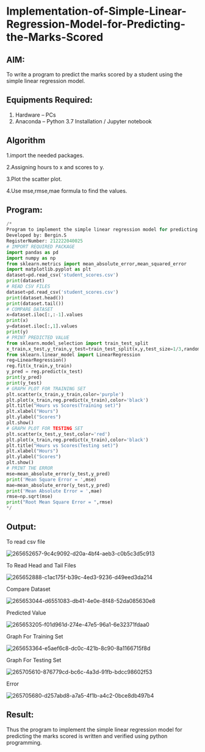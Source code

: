 # Implementation-of-Simple-Linear-Regression-Model-for-Predicting-the-Marks-Scored

## AIM:
To write a program to predict the marks scored by a student using the simple linear regression model.

## Equipments Required:
1. Hardware – PCs
2. Anaconda – Python 3.7 Installation / Jupyter notebook

## Algorithm
1.import the needed packages.

2.Assigning hours to x and scores to y.

3.Plot the scatter plot.

4.Use mse,rmse,mae formula to find the values.


## Program:

```python
/*
Program to implement the simple linear regression model for predicting the marks scored.
Developed by: Bergin.S
RegisterNumber: 212222040025
# IMPORT REQUIRED PACKAGE
import pandas as pd
import numpy as np
from sklearn.metrics import mean_absolute_error,mean_squared_error
import matplotlib.pyplot as plt
dataset=pd.read_csv('student_scores.csv')
print(dataset)
# READ CSV FILES
dataset=pd.read_csv('student_scores.csv')
print(dataset.head())
print(dataset.tail())
# COMPARE DATASET
x=dataset.iloc[:,:-1].values
print(x)
y=dataset.iloc[:,1].values
print(y)
# PRINT PREDICTED VALUE
from sklearn.model_selection import train_test_split
x_train,x_test,y_train,y_test=train_test_split(x,y,test_size=1/3,random_state=0)
from sklearn.linear_model import LinearRegression
reg=LinearRegression()
reg.fit(x_train,y_train)
y_pred = reg.predict(x_test)
print(y_pred)
print(y_test)
# GRAPH PLOT FOR TRAINING SET
plt.scatter(x_train,y_train,color='purple')
plt.plot(x_train,reg.predict(x_train),color='black')
plt.title("Hours vs Scores(Training set)")
plt.xlabel("Hours")
plt.ylabel("Scores")
plt.show()
# GRAPH PLOT FOR TESTING SET
plt.scatter(x_test,y_test,color='red')
plt.plot(x_train,reg.predict(x_train),color='black')
plt.title("Hours vs Scores(Testing set)")
plt.xlabel("Hours")
plt.ylabel("Scores")
plt.show()
# PRINT THE ERROR
mse=mean_absolute_error(y_test,y_pred)
print('Mean Square Error = ',mse)
mae=mean_absolute_error(y_test,y_pred)
print('Mean Absolute Error = ',mae)
rmse=np.sqrt(mse)
print("Root Mean Square Error = ",rmse)
*/
```

## Output:

To read csv file

![265652657-9c4c9092-d20a-4bf4-aeb3-c0b5c3d5c913](https://github.com/bergin1312/Implementation-of-Simple-Linear-Regression-Model-for-Predicting-the-Marks-Scored/assets/119404594/918a6047-5de4-4122-81a5-be8ee4183cfa)

To Read Head and Tail Files

![265652888-c1ac175f-b39c-4ed3-9236-d49eed3da214](https://github.com/bergin1312/Implementation-of-Simple-Linear-Regression-Model-for-Predicting-the-Marks-Scored/assets/119404594/670cad7c-eeac-4c9a-aaf4-39eac9d4c765)

Compare Dataset

![265653044-d6551083-db41-4e0e-8f48-52da085630e8](https://github.com/bergin1312/Implementation-of-Simple-Linear-Regression-Model-for-Predicting-the-Marks-Scored/assets/119404594/10ec6aac-aadc-4168-a5fe-176f514cf34c)

Predicted Value

![265653205-f01d961d-274e-47e5-96a1-6e32371fdaa0](https://github.com/bergin1312/Implementation-of-Simple-Linear-Regression-Model-for-Predicting-the-Marks-Scored/assets/119404594/f1bd0ea8-f64f-4122-971f-cb7afb45b9e7)

Graph For Training Set

![265653364-e5aef6c8-dc0c-421b-8c90-8a1166715f8d](https://github.com/bergin1312/Implementation-of-Simple-Linear-Regression-Model-for-Predicting-the-Marks-Scored/assets/119404594/8ec20bda-9284-4449-b629-2a5e9489a8ec)

Graph For Testing Set

![265705610-876779cd-bc6c-4a3d-91fb-bdcc98602f53](https://github.com/bergin1312/Implementation-of-Simple-Linear-Regression-Model-for-Predicting-the-Marks-Scored/assets/119404594/661dea01-c64d-47c2-a1be-de35f1f54a9d)

Error

![265705680-d257abd8-a7a5-4f1b-a4c2-0bce8db497b4](https://github.com/bergin1312/Implementation-of-Simple-Linear-Regression-Model-for-Predicting-the-Marks-Scored/assets/119404594/a2794f42-9663-4344-ab28-279e7505d29b)


## Result:
Thus the program to implement the simple linear regression model for predicting the marks scored is written and verified using python programming.
